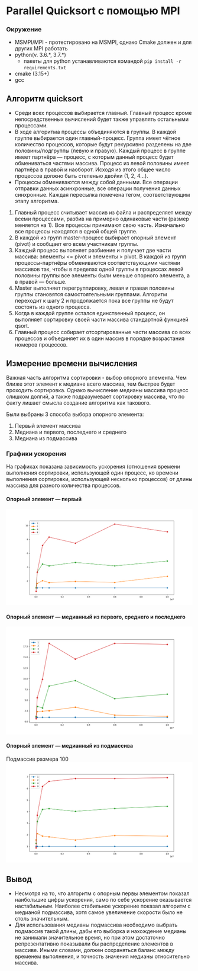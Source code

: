 # Parallel Quicksort с помощью MPI
### Окружение

* MSMPI/MPI - протестировано на MSMPI, однако Cmake должен и для других MPI работать
* python(v. 3.6.\*, 3.7.\*)
  * пакеты для python устанавливаются командой `pip install -r requirements.txt`
* cmake (3.15+)
* gcc


## Алгоритм quicksort

* Среди всех процессов выбирается главный. Главный
процесс кроме непосредственных вычислений будет также управлять остальными
процессами.
* В ходе алгоритма процессы объединяются в группы.
В каждой группе выбирается один главный-процесс. Группа имеет чётное количество
процессов, которые будут рекурсивно разделены на две половины/подгруппы (левую и
правую). Каждый процесс в группе имеет партнёра — процесс, с которым данный процесс
будет обмениваться частями массива. Процесс из левой половины имеет партнёра в
правой и наоборот. Исходя из этого общее число процессов должно быть степенью
двойки (1, 2, 4...).
* Процессы обмениваются между собой данными. Все операции отправки данных
асинхронные, все операции получения данных синхронные. Каждая пересылка помечена
тегом, соответствующим этапу алгоритма.

1. Главный процесс считывает массив из файла и распределяет между всеми процессами,
разбив на примерно одинаковые части (размер меняется на 1). Все процессы принимают свою часть. Изначально
все процессы находятся в одной общей группе.
1. В каждой из групп master-процесс выбирает опорный элемент (pivot) и сообщает его
всем участникам группы.
1. Каждый процесс выполняет разбиение и получает две части массива:
элементы <= pivot и элементы > pivot. В каждой из групп
процессы-партнёры обмениваются соответствующими частями массивов так, чтобы
в пределах одной группы в процессах левой половины группы все элементы были меньше опорного
элемента, а в правой — больше.
1. Master выполняет перегруппировку, левая и правая половины группы становятся
самостоятельными группами. Алгоритм переходит к шагу 2 и продолжается пока все
группы не будут состоять из одного процесса.
1. Когда в каждой группе остался единственный процесс, он выполняет сортировку
своей части массива стандартной функцией qsort.
1. Главный процесс собирает отсортированные части массива со всех процессов
и объединяет их в один массив в порядке возрастания номеров процессов.

## Измерение времени вычисления

Важная часть алгоритма сортировки - выбор опорного элемента. Чем ближе этот элемент к медиане всего массива, тем быстрее
будет проходить сортировка. Однако вычисление медианы массива процесс слишком долгий, а также подразумевает сортировку массива,
что по факту лишает смысла создание алгоритма как такового.

Были выбраны 3 способа выбора опорного элемента:
1. Первый элемент массива
2. Медиана и первого, последнего и среднего
3. Медиана из подмассива

### Графики ускорения

На графиках показана зависимость ускорения (отношения времени выполнения сортировки,
использующей один процесс, ко времени выполнения сортировки, использующей несколько
процессов) от длины массива для разного количества процессов.

#### Опорный элемент — первый
![pivot-first](images/first.png)

#### Опорный элемент — медианный из первого, среднего и последнего
![pivot-median](images/median.png)
#### Опорный элемент — медианный из подмассива
Подмассив размера 100
![pivot-median](images/subset_pivot_100.png)


## Вывод
* Несмотря на то, что алгоритм с опорным первы элементом показал наибольшие цифры ускорения, 
само по себе ускорение оказывается настабильным. Наиболее стабильное ускорение показал алгоритм с медианой подмассива,
хотя самое увеличение скорости было не столь значительным.
* Для использования медианы подмассива необходимо выбрать подмассив такой длины, дабы его выборка и нахождение медианы
не занимали значительное время, но при этом достаточно репрезентативно показывали бы распределение элементов в массиве.
Иными словами, должен сохраняться баланс между временем выполнения, и точность значения медианы относительно массива.
